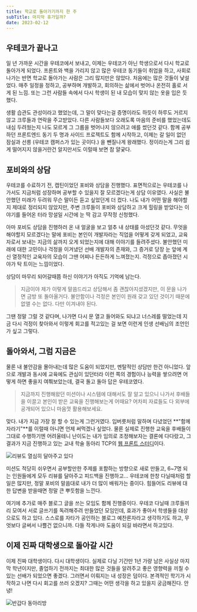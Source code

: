 ```yaml
---
title: 학교로 돌아가기까지 한 주
subTitle: 마지막 휴가일까?
date: 2023-02-12
---
```


## 우테코가 끝나고

일 년 가까운 시간을 우테코에서 보내고, 이제는 우테코가 아닌 학생으로서 다시 학교로 돌아가게 되었다. 프론트와 백을 가리지 않고 많은 우테코 동기들이 취업을 하고, 사회로 나가는 반면 학교로 돌아가는 사람은 그리 많지만은 않았다. 처음에는 많은 것들이 낯설었다. 매주 일정을 정하고, 공부하며 개발하고, 회의하는 삶에서 벗어나 온전히 홀로 서게 된 느낌. 또는 그런 사람들 속에서 다시 학생이 된 내 모습이 맞지 않는 옷을 입은 듯 했다.

생활 습관도 관성이라고 했었는데, 그 말이 맞다는걸 증명이라도 하듯이 하루도 거르지 않고 크루들과 연락을 주고받았다. 다른 사람들보다 오래도록 마음의 준비를 했었는데도 내심 두려웠는지 나도 모르게 그 그룹을 벗어나지 않으려고 애를 썼던것 같다. 함께 공부하던 프론트엔드 동기 두 명과 사이드 프로젝트도 함께 시작하고, 이제는 갈 일이 없던 잠실과 선릉 (우테코 캠퍼스가 있는 곳이다.) 을 뺀질나게 왕래했다. 정이라는게 그리 쉽게 떨어지지 않을거란건 알지만서도 이럴때 보면 참 얄궂다.

## 포비와의 상담

우테코를 수료하기 전, 캡틴이었던 포비와 상담을 진행했다. 표면적으로는 우테코를 나가서도 지금처럼 성장하며 공부할 수 있을지 잘 모르겠다는게 상담 이유였다. 사실은 불안했던 미래가 두려워 무슨 말이든 듣고 싶었던게 더 컸다. 나도 내가 어떤 말을 해야할지 제대로 정리되지 않았지만, 주변 크루들이 포비와 상담하고 크게 힐링을 받았다는 이야기를 들어온 터라 망설일 시간에 눈 딱 감고 무작정 신청했다.

아마 포비도 상담을 진행하러 온 내 얼굴을 보고 얼추 내 상태를 아셨던것 같다. 무엇을 해야할지 모르겠다는 말에 포비는 본인이 개발자라는 직업을 어떻게 갖게 되었고, 교육자로서 보내는 지금의 삶까지 오게 되었는지에 대해 이야기를 들려주셨다. 불안했던 미래에 대한 고민이나 걱정을 이겨냈던 선배 개발자의 존재와, 그 증거로 당장 눈 앞에 계신 열정적인 교육자의 모습이 그땐 어찌나 든든하게 느껴졌는지. 걱정으로 좁아졌던 시야가 탁 트이는 느낌이었다.

상담이 마무리 되어갈때쯤 하신 이야기가 아직도 기억에 남는다.

> 지금이야 제가 이렇게 말씀드리고 상담해서 좀 괜찮아지셨겠지만, 이 문을 나가면 금방 또 돌아올거다.
> 불안함이나 걱정은 본인이 원래 갖고 있던 것이기 때문에 없앨 수는 없다. 다만 이겨내야 된다.

그땐 정말 그럴 것 같다며, 나가면 다시 문 열고 들어와도 되냐고 너스레를 떨었는데 지금 다시 걱정이 찾아와서 이렇게 회고를 적고있는 걸 보면 이런게 인생 선배님의 조언인가 싶고 그렇다.

## 돌아와서, 그럼 지금은

물론 내 불안감을 몰아내는데 많은 도움이 되었지만, 멘탈적인 상담만 한건 아니었다. 앞으로 개발과 동시에 교육에도 관심이 있던터라 이런 쪽의 경험이나 능력을 쌓으려면 어떻게 하면 좋을지 여쭤보았는데, 결국 돌고 돌아 답은 우테코였다.

> 지금까지 진행해왔던 미션이나 시스템에 대해서도 잘 알고 있으니 나가서 후배들을 이끌고 본인이 받은 교육을 진행해보는게 어때요?
> 어차피 자료들도 다 외부에 공개되어 있으니 마음껏 활용해보세요.

맞다. 내가 지금 가장 잘 할 수 있는게 그런거였다. 입버릇처럼 말하며 다녔었던 **"함께 자라기"**를 이럴때 아니면 언제 써먹겠나 싶었다. 물론 실제로 진행한 교육을 후배들이 그대로 수행하기엔 어려울테니 난이도는 내가 임의로 조정해보자는 결론에 다다랐고, 그 결과가 지금 진행하고 있는 교내 학술 동아리 TCP의 [웹 프론트 스터디](https://github.com/TeamCrazyPerformance/front-todolist)이다.

![리뷰도 열심히 달아주고 있다](https://user-images.githubusercontent.com/28296575/218318107-9da92845-7ab6-4951-ad76-774526c9f22e.png)

미션도 적당히 쉬우면서 공부할만한 주제를 포함하는 방향으로 새로 만들고, 6~7명 되는 인원들에게 모두 리뷰를 달아주고 피드백을 진행하고... 우테코에 한창 다닐때처럼 할 일은 많지만, 정말 포비의 말씀대로 내가 더 많이 배워가는 중이다. 힘들어도 리뷰에 대한 답변을 받을때면 정말 큰 뿌듯함을 느낀다.

여기에 추가로 매주 블로그 글을 쓰는 모임도 함께 진행중이다. 우테코 다닐때 크루들끼리 모여서 서로 글쓰기를 독려해주려 만들었던 모임인데, 효과가 좋아서 학생들을 대상으로도 하고 있다. 스스로를 자타가 공인하는 블로그 예찬론자라고 생각하기도 하고, 무엇보다 글써서 나쁠건 없으니까. 다들 작게나마 도움이 되길 바라면서 하고있다.

## 이제 진짜 대학생으로 돌아갈 시간

이제 진짜 대학생이다. 다시 대학생이다. 실제로 다닐 기간만 1년 가량 남은 사실상 마지막 학년이지만, 졸업하기 전까지는 최대한 많은 것들을 알려주고 좋은 영향력을 끼칠 수 있는 선배가 되었으면 좋겠다. 그러면서 이뤄지는 내 성장은 덤이다. 본격적인 학기가 시작하고 나면 다시 회고를 쓰러 오겠지? 그때는 어떤 생각을 하고 있을지 궁금해진다. 안녕!

![반갑다 동아리방](https://user-images.githubusercontent.com/28296575/218318208-c97a290e-a00b-40c2-947d-57a88c470051.png)
